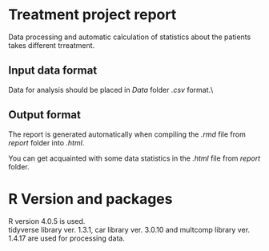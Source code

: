 # Treatment project report

Data processing and automatic calculation of statistics about the patients takes different trreatment.

## Input data format
Data for analysis should be placed in *Data* folder *.csv* format.\

## Output format
The report is generated automatically when compiling the *.rmd* file from *report* folder into *.html*.

You can get acquainted with some data statistics in the *.html* file from *report* folder. 

# R Version and packages
R version 4.0.5 is used.\
tidyverse library ver. 1.3.1, car library ver. 3.0.10 and multcomp library ver. 1.4.17 are used for processing data.